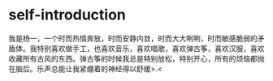 # self-introduction
我是杨一，一个时而热情奔放，时而安静内敛，时而大大咧咧，时而敏感脆弱的矛盾体。我特别喜欢做手工，也喜欢音乐，喜欢唱歌，喜欢弹古筝，喜欢汉服，喜欢收藏所有古风的东西。弹古筝的时候我总是特别放松，特别开心，所有的烦恼都抛在脑后。乐声总能让我紧绷着的神经得以舒缓>.<
